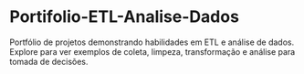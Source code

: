 # Portifolio-ETL-Analise-Dados
Portfólio de projetos demonstrando habilidades em ETL e análise de dados. Explore para ver exemplos de coleta, limpeza, transformação e análise para tomada de decisões.
